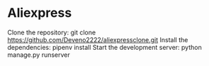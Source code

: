 ﻿# Aliexpress
Clone the repository: git clone https://github.com/Deveno2222/aliexpressclone.git
Install the dependencies: pipenv install
Start the development server: python manage.py runserver
